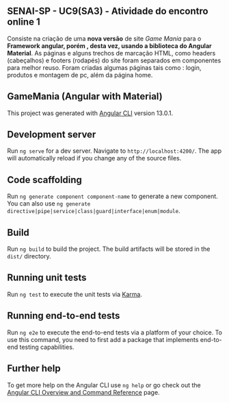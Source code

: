 
## SENAI-SP - UC9(SA3) - Atividade do encontro online 1

Consiste na criação de uma **nova versão** de site *Game Mania* para o **Framework angular, porém ,  desta vez, usando a biblioteca do Angular Material**. As páginas e alguns trechos de marcação HTML, como headers (cabeçalhos) e footers (rodapés) do site foram separados em componentes para melhor reuso. Foram criadas algumas páginas tais como : login, produtos e montagem de pc, além da página home.


## GameMania (Angular with Material)

This project was generated with [Angular CLI](https://github.com/angular/angular-cli) version 13.0.1.

## Development server

Run `ng serve` for a dev server. Navigate to `http://localhost:4200/`. The app will automatically reload if you change any of the source files.

## Code scaffolding

Run `ng generate component component-name` to generate a new component. You can also use `ng generate directive|pipe|service|class|guard|interface|enum|module`.

## Build

Run `ng build` to build the project. The build artifacts will be stored in the `dist/` directory.

## Running unit tests

Run `ng test` to execute the unit tests via [Karma](https://karma-runner.github.io).

## Running end-to-end tests

Run `ng e2e` to execute the end-to-end tests via a platform of your choice. To use this command, you need to first add a package that implements end-to-end testing capabilities.

## Further help

To get more help on the Angular CLI use `ng help` or go check out the [Angular CLI Overview and Command Reference](https://angular.io/cli) page.
